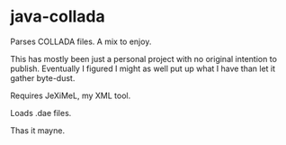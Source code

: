 # java-collada
Parses COLLADA files. A mix to enjoy.

This has mostly been just a personal project with no original intention to publish. Eventually I figured I might as well put up what I have than let it gather byte-dust.

Requires JeXiMeL, my XML tool.

Loads .dae files.

Thas it mayne.
